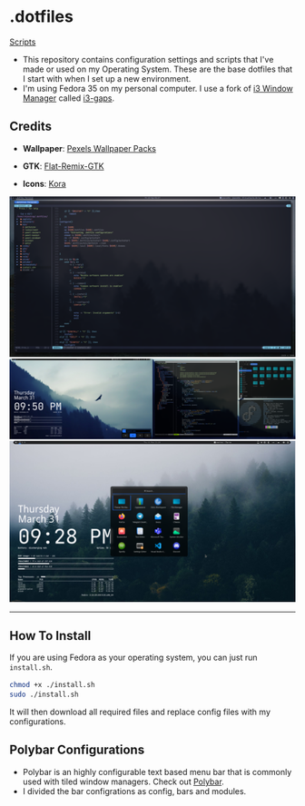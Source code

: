 # .dotfiles
<a href="bin/">Scripts</a>


- This repository contains configuration settings and scripts that I've made or
used on my Operating System. These are the base dotfiles that I start with
when I set up a new environment.
- I'm using Fedora 35 on my personal computer. I use a fork of
<a href="https://github.com/i3/i3">i3 Window Manager</a> called <a href="https://github.com/Airblader/i3">i3-gaps</a>.
## Credits

- **Wallpaper**: [Pexels Wallpaper Packs](https://www.pexels.com)

- **GTK**: [Flat-Remix-GTK](https://www.gnome-look.org/p/1214931)

- **Icons**: [Kora](https://www.gnome-look.org/p/1256209/)

<img src="screenshots/neovim.png">

<img src="screenshots/dual_screen.png">

<img src="screenshots/main.png">

---

## How To Install

If you are using Fedora as your operating system, you can just run `install.sh`.

```bash
chmod +x ./install.sh
sudo ./install.sh
```

It will then download all required files and replace config files with my configurations.

## Polybar Configurations

- Polybar is an highly configurable text based menu bar that is commonly used with
tiled window managers. Check out <a href="https://github.com/polybar/polybar">Polybar</a>.
- I divided the bar configrations as config, bars and modules.


